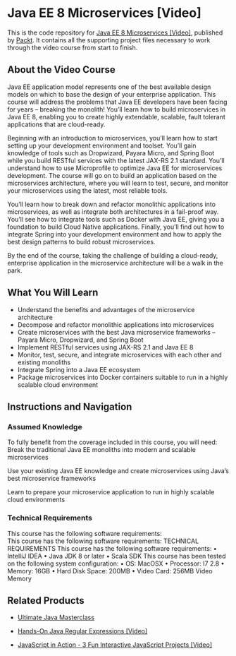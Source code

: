 # Java EE 8 Microservices [Video]
This is the code repository for [Java EE 8 Microservices [Video]](https://www.packtpub.com/application-development/java-ee-8-microservices-video?utm_source=github&utm_medium=repository&utm_campaign=9781788470377), published by [Packt](https://www.packtpub.com/?utm_source=github). It contains all the supporting project files necessary to work through the video course from start to finish.
## About the Video Course
Java EE application model represents one of the best available design models on which to base the design of your enterprise application. This course will address the problems that Java EE developers have been facing for years – breaking the monolith! You’ll learn how to build microservices in Java EE 8, enabling you to create highly extendable, scalable, fault tolerant applications that are cloud-ready. 

Beginning with an introduction to microservices, you’ll learn how to start setting up your development environment and toolset. You’ll gain knowledge of tools such as Dropwizard, Payara Micro, and Spring Boot while you build RESTful services with the latest JAX-RS 2.1 standard. You’ll understand how to use Microprofile to optimize Java EE for microservices development. The course will go on to build an application based on the microservices architecture, where you will learn to test, secure, and monitor your microservices using the latest, most reliable tools. 

You’ll learn how to break down and refactor monolithic applications into microservices, as well as integrate both architectures in a fail-proof way. You’ll see how to integrate tools such as Docker with Java EE, giving you a foundation to build Cloud Native applications. Finally, you’ll find out how to integrate Spring into your development environment and how to apply the best design patterns to build robust microservices.

By the end of the course, taking the challenge of building a cloud-ready, enterprise application in the microservice architecture will be a walk in the park.

<H2>What You Will Learn</H2>
<DIV class=book-info-will-learn-text>
<UL>
<LI>Understand the benefits and advantages of the microservice architecture 
<LI>Decompose and refactor monolithic applications into microservices 
<LI>Create microservices with the best Java microservice frameworks – Payara Micro, Dropwizard, and Spring Boot 
<LI>Implement RESTful services using JAX-RS 2.1 and Java EE 8 
<LI>Monitor, test, secure, and integrate microservices with each other and existing monoliths 
<LI>Integrate Spring into a Java EE ecosystem 
<LI>Package microservices into Docker containers suitable to run in a highly scalable cloud environment </LI></UL></DIV>

## Instructions and Navigation
### Assumed Knowledge
To fully benefit from the coverage included in this course, you will need:<br/>
 Break the traditional Java EE monoliths into modern and scalable microservices

 Use your existing Java EE knowledge and create microservices using Java’s best microservice frameworks

 Learn to prepare your microservice application to run in highly scalable cloud environments

### Technical Requirements
This course has the following software requirements:<br/>
This course has the following software requirements:
TECHNICAL REQUIREMENTS This course has the following software requirements: •	IntelliJ IDEA •	Java JDK 8 or later •	Scala SDK This course has been tested on the following system configuration: •	OS: MacOSX •	Processor: I7 2.8 •	Memory: 16GB • Hard Disk Space: 200MB •	Video Card: 256MB Video Memory

## Related Products
* [Ultimate Java Masterclass](https://www.packtpub.com/web-development/ultimate-java-masterclass?utm_source=github&utm_medium=repository&utm_campaign=9781838556921)

* [Hands-On Java Regular Expressions [Video]](https://www.packtpub.com/application-development/hands-java-regular-expressions-video?utm_source=github&utm_medium=repository&utm_campaign=9781838555900)

* [JavaScript in Action - 3 Fun Interactive JavaScript Projects [Video]](https://www.packtpub.com/application-development/javascript-action-3-fun-interactive-javascript-projects-video?utm_source=github&utm_medium=repository&utm_campaign=9781838824273)

